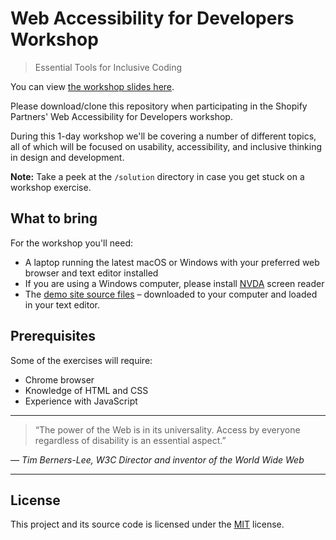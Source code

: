 # Web Accessibility for Developers Workshop

> Essential Tools for Inclusive Coding

You can view [the workshop slides here](https://docs.google.com/presentation/d/1aUSWicEn3TWGdkW9oGqe0RlZkKM1ohYi1uku4zpMErc/edit?usp=sharing).

Please download/clone this repository when participating in the Shopify Partners' Web Accessibility for Developers workshop.

During this 1-day workshop we'll be covering a number of different topics, all of which will be focused on usability, accessibility, and inclusive thinking in design and development.

**Note:** Take a peek at the `/solution` directory in case you get stuck on a workshop exercise.

## What to bring

For the workshop you'll need:

- A laptop running the latest macOS or Windows with your preferred web browser and text editor installed
- If you are using a Windows computer, please install [NVDA](https://www.nvaccess.org/download/) screen reader
- The [demo site source files](https://github.com/shopifypartners/web-accessibility-for-developers-workshop-files/archive/master.zip) – downloaded to your computer and loaded in your text editor.

## Prerequisites

Some of the exercises will require:

- Chrome browser
- Knowledge of HTML and CSS
- Experience with JavaScript

---

> “The power of the Web is in its universality. Access by everyone regardless of disability is an essential aspect.”

_— Tim Berners-Lee, W3C Director and inventor of the World Wide Web_

---

## License

This project and its source code is licensed under the [MIT](LICENSE.txt) license.
